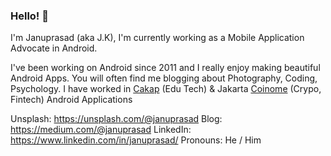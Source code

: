 ### Hello! 👋 

I'm Januprasad (aka J.K), I'm currently working as a Mobile Application Advocate in Android.

I've been working on Android since 2011 and I really enjoy making beautiful Android Apps. You will often find me blogging about Photography, Coding, Psychology. 
I have worked in [Cakap](https://cakap.com/) (Edu Tech) & Jakarta [Coinome](https://coinome.com/) (Crypo, Fintech) Android Applications


Unsplash: https://unsplash.com/@januprasad
Blog: https://medium.com/@januprasad
LinkedIn: https://www.linkedin.com/in/januprasad/
Pronouns: He / Him
